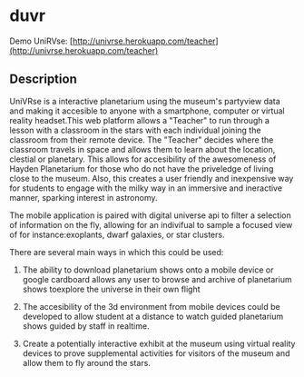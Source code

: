 duvr
====

Demo UniRVse: [http://univrse.herokuapp.com/teacher](http://univrse.herokuapp.com/teacher)




Description
-----------


UniVRse is a interactive planetarium using the museum's partyview data and making it accesible to anyone with a smartphone, computer or virtual reality headset.This web platform allows a "Teacher" to run through a lesson with a classroom in the stars with each individual joining the classroom from their remote device. The "Teacher" decides where the classroom travels in space and allows them to learn about the location, clestial or planetary. This allows for accesibility of the awesomeness of Hayden Planetarium for those who do not have the priveledge of living close to the museum. Also, this creates a user friendly and inexpensive way for students to engage with the milky way in an immersive and ineractive manner, sparking interest in astronomy.  

The mobile application is paired with digital universe api to filter a selection of information on the fly, allowing for an indivifual to sample a focused view of for instance:exoplants, dwarf galaxies, or star clusters.  

There are several main ways in which this could be used:  

1. The ability to download planetarium shows onto a mobile device or google cardboard allows any user to browse and archive of 
	planetarium shows toexplore the universe in their own flight  

2. The accesibility of the 3d environment from mobile devices could be developed to allow student at a distance to watch guided 		planetarium shows guided by staff in realtime.   

3. Create a potentially interactive exhibit at the museum using virtual reality devices to prove supplemental activities for 
	visitors of the museum and allow them to fly around the stars.  

